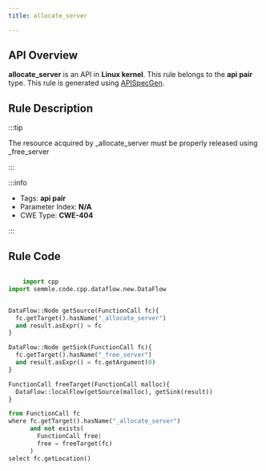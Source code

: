 ```yaml
---
title: allocate_server

---
```



## API Overview
**allocate_server** is an API in **Linux kernel**. This rule belongs to the **api pair** type. This rule is generated using [APISpecGen](../../tools/APISpecGen).
## Rule Description

:::tip

The resource acquired by _allocate_server must be properly released using _free_server

:::

:::info

- Tags: **api pair**
- Parameter Index: **N/A**
- CWE Type: **CWE-404**

:::

## Rule Code
```python

    import cpp
import semmle.code.cpp.dataflow.new.DataFlow


DataFlow::Node getSource(FunctionCall fc){
  fc.getTarget().hasName("_allocate_server")
  and result.asExpr() = fc
}

DataFlow::Node getSink(FunctionCall fc){
  fc.getTarget().hasName("_free_server")
  and result.asExpr() = fc.getArgument(0)
}

FunctionCall freeTarget(FunctionCall malloc){
  DataFlow::localFlow(getSource(malloc), getSink(result))
}

from FunctionCall fc
where fc.getTarget().hasName("_allocate_server")
      and not exists(
        FunctionCall free| 
        free = freeTarget(fc)
      )
select fc.getLocation()

    
```